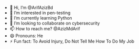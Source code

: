 - 👋 Hi, I’m @ArifAzizBd
- 👀 I’m interested in pen-testing
- 🌱 I’m currently learning Python
- 💞️ I’m looking to collaborate on cybersecurity
- 📫 How to reach me? @AzizMdArif
- 😄 Pronouns: He
- ⚡ Fun fact: To Avoid Injury, Do Not Tell Me How To Do My Job

<!---
ArifAzizBd/ArifAzizBd is a ✨ special ✨ repository because its `README.md` (this file) appears on your GitHub profile.
You can click the Preview link to take a look at your changes.
--->
